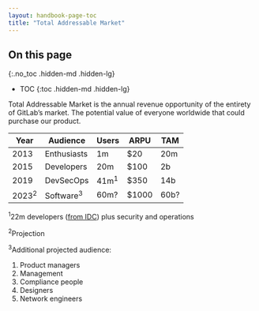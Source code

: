 ```yaml
---
layout: handbook-page-toc
title: "Total Addressable Market"
---
```


## On this page
{:.no_toc .hidden-md .hidden-lg}

- TOC
{:toc .hidden-md .hidden-lg}

Total Addressable Market is the annual revenue opportunity of the entirety of GitLab’s market. The potential value of everyone worldwide that could purchase our product.

| Year | Audience | Users | ARPU | TAM |
| ---- | -------- | ----- | ---- | --- |
| 2013 | Enthusiasts | 1m | $20 | 20m |
| 2015 | Developers | 20m | $100 | 2b |
| 2019 | DevSecOps | 41m<sup>1</sup> | $350 | 14b |
| 2023<sup>2</sup> | Software<sup>3</sup> | 60m? | $1000 | 60b? |

<sup>1</sup>22m developers ([from IDC](https://www.idc.com/getdoc.jsp?containerId=US44363318)) plus security and operations

<sup>2</sup>Projection

<sup>3</sup>Additional projected audience:
 1. Product managers
 1. Management
 1. Compliance people
 1. Designers
 1. Network engineers





